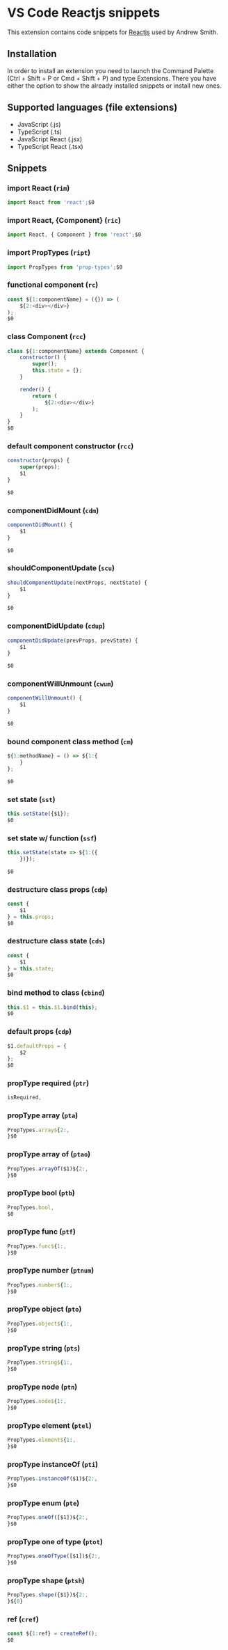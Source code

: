 # VS Code Reactjs snippets

This extension contains code snippets for [Reactjs](https://facebook.github.io/react/) used by Andrew Smith.

## Installation

In order to install an extension you need to launch the Command Palette (Ctrl + Shift + P or Cmd + Shift + P) and type Extensions.
There you have either the option to show the already installed snippets or install new ones.

## Supported languages (file extensions)

- JavaScript (.js)
- TypeScript (.ts)
- JavaScript React (.jsx)
- TypeScript React (.tsx)

## Snippets

### import React (`rim`)
```javascript
import React from 'react';$0
```
### import React, {Component} (`ric`)
```javascript
import React, { Component } from 'react';$0
```
### import PropTypes (`ript`)
```javascript
import PropTypes from 'prop-types';$0
```
### functional component (`rc`)
```javascript
const ${1:componentName} = ({}) => (
	${2:<div></div>}
);
$0
```
### class Component (`rcc`)
```javascript
class ${1:componentName} extends Component {
	constructor() {
		super();
		this.state = {};
	}

	render() {
		return (
			${2:<div></div>}
		);
	}
}
$0
```
### default component constructor (`rcc`)
```javascript
constructor(props) {
	super(props);
	$1
}

$0
```
### componentDidMount (`cdm`)
```javascript
componentDidMount() {
	$1
}

$0
```
### shouldComponentUpdate (`scu`)
```javascript
shouldComponentUpdate(nextProps, nextState) {
	$1
}

$0
```
### componentDidUpdate (`cdup`)
```javascript
componentDidUpdate(prevProps, prevState) {
	$1
}

$0
```
### componentWillUnmount (`cwum`)
```javascript
componentWillUnmount() {
	$1
}

$0
```
### bound component class method (`cm`)
```javascript
${1:methodName} = () => ${1:{
	}
};

$0
```
### set state (`sst`)
```javascript
this.setState({$1});
$0
```
### set state w/ function (`ssf`)
```javascript
this.setState(state => ${1:({
	})});

$0
```
### destructure class props (`cdp`)
```javascript
const {
	$1
} = this.props;
$0
```
### destructure class state (`cds`)
```javascript
const {
	$1
} = this.state;
$0
```
### bind method to class (`cbind`)
```javascript
this.$1 = this.$1.bind(this);
$0
```
### default props (`cdp`)
```javascript
$1.defaultProps = {
	$2
};
$0
```
### propType required (`ptr`)
```javascript
isRequired,

```
### propType array (`pta`)
```javascript
PropTypes.array${2:,
}$0
```
### propType array of (`ptao`)
```javascript
PropTypes.arrayOf($1)${2:,
}$0
```
### propType bool (`ptb`)
```javascript
PropTypes.bool,
$0
```
### propType func (`ptf`)
```javascript
PropTypes.func${1:,
}$0
```
### propType number (`ptnum`)
```javascript
PropTypes.number${1:,
}$0
```
### propType object (`pto`)
```javascript
PropTypes.object${1:,
}$0
```
### propType string (`pts`)
```javascript
PropTypes.string${1:,
}$0
```
### propType node (`ptn`)
```javascript
PropTypes.node${1:,
}$0
```
### propType element (`ptel`)
```javascript
PropTypes.element${1:,
}$0
```
### propType instanceOf (`pti`)
```javascript
PropTypes.instanceOf($1)${2:,
}$0
```
### propType enum (`pte`)
```javascript
PropTypes.oneOf([$1])${2:,
}$0
```
### propType one of type (`ptot`)
```javascript
PropTypes.oneOfType([$1])${2:,
}$0
```
### propType shape (`ptsh`)
```javascript
PropTypes.shape({$1})${2:,
}${0}
```
### ref (`cref`)
```javascript
const ${1:ref} = createRef();
$0
```
